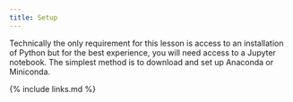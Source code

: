 ```yaml
---
title: Setup
---
```


Technically the only requirement for this lesson is access to an installation of Python
but for the best experience, you will need access to a Jupyter notebook.
The simplest method is to download and set up Anaconda or Miniconda.

{% include links.md %}
